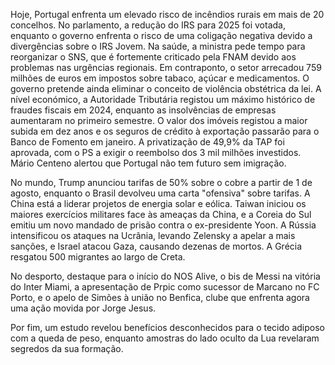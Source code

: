Hoje, Portugal enfrenta um elevado risco de incêndios rurais em mais de 20 concelhos. No parlamento, a redução do IRS para 2025 foi votada, enquanto o governo enfrenta o risco de uma coligação negativa devido a divergências sobre o IRS Jovem. Na saúde, a ministra pede tempo para reorganizar o SNS, que é fortemente criticado pela FNAM devido aos problemas nas urgências regionais. Em contraponto, o setor arrecadou 759 milhões de euros em impostos sobre tabaco, açúcar e medicamentos. O governo pretende ainda eliminar o conceito de violência obstétrica da lei. A nível económico, a Autoridade Tributária registou um máximo histórico de fraudes fiscais em 2024, enquanto as insolvências de empresas aumentaram no primeiro semestre. O valor dos imóveis registou a maior subida em dez anos e os seguros de crédito à exportação passarão para o Banco de Fomento em janeiro. A privatização de 49,9% da TAP foi aprovada, com o PS a exigir o reembolso dos 3 mil milhões investidos. Mário Centeno alertou que Portugal não tem futuro sem imigração.

No mundo, Trump anunciou tarifas de 50% sobre o cobre a partir de 1 de agosto, enquanto o Brasil devolveu uma carta "ofensiva" sobre tarifas. A China está a liderar projetos de energia solar e eólica. Taiwan iniciou os maiores exercícios militares face às ameaças da China, e a Coreia do Sul emitiu um novo mandado de prisão contra o ex-presidente Yoon. A Rússia intensificou os ataques na Ucrânia, levando Zelensky a apelar a mais sanções, e Israel atacou Gaza, causando dezenas de mortos. A Grécia resgatou 500 migrantes ao largo de Creta.

No desporto, destaque para o início do NOS Alive, o bis de Messi na vitória do Inter Miami, a apresentação de Prpic como sucessor de Marcano no FC Porto, e o apelo de Simões à união no Benfica, clube que enfrenta agora uma ação movida por Jorge Jesus.

Por fim, um estudo revelou benefícios desconhecidos para o tecido adiposo com a queda de peso, enquanto amostras do lado oculto da Lua revelaram segredos da sua formação.
